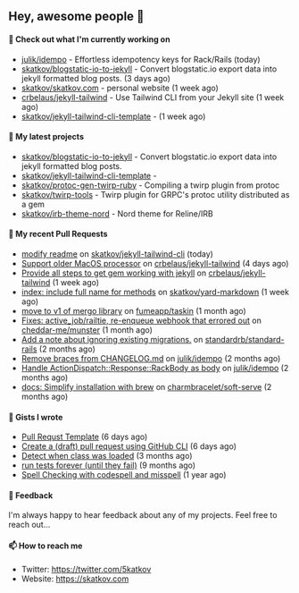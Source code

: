 ## Hey, awesome people 👋

#### 👷 Check out what I'm currently working on
 
- [julik/idempo](https://github.com/julik/idempo) - Effortless idempotency keys for Rack/Rails (today) 
- [skatkov/blogstatic-io-to-jekyll](https://github.com/skatkov/blogstatic-io-to-jekyll) - Convert blogstatic.io export data into jekyll formatted blog posts. (3 days ago) 
- [skatkov/skatkov.com](https://github.com/skatkov/skatkov.com) - personal website (1 week ago) 
- [crbelaus/jekyll-tailwind](https://github.com/crbelaus/jekyll-tailwind) - Use Tailwind CLI from your Jekyll site (1 week ago) 
- [skatkov/jekyll-tailwind-cli-template](https://github.com/skatkov/jekyll-tailwind-cli-template) -  (1 week ago)

#### 🌱 My latest projects
 
- [skatkov/blogstatic-io-to-jekyll](https://github.com/skatkov/blogstatic-io-to-jekyll) - Convert blogstatic.io export data into jekyll formatted blog posts. 
- [skatkov/jekyll-tailwind-cli-template](https://github.com/skatkov/jekyll-tailwind-cli-template) -  
- [skatkov/protoc-gen-twirp-ruby](https://github.com/skatkov/protoc-gen-twirp-ruby) - Compiling a twirp plugin from protoc 
- [skatkov/twirp-tools](https://github.com/skatkov/twirp-tools) - Twirp plugin for GRPC&#39;s protoc utility distributed as a gem 
- [skatkov/irb-theme-nord](https://github.com/skatkov/irb-theme-nord) - Nord theme for Reline/IRB


#### 🔨 My recent Pull Requests
 
- [modify readme](https://github.com/skatkov/jekyll-tailwind-cli/pull/1) on [skatkov/jekyll-tailwind-cli](https://github.com/skatkov/jekyll-tailwind-cli) (today) 
- [Support older MacOS processor](https://github.com/crbelaus/jekyll-tailwind/pull/7) on [crbelaus/jekyll-tailwind](https://github.com/crbelaus/jekyll-tailwind) (4 days ago) 
- [Provide all steps to get gem working with jekyll](https://github.com/crbelaus/jekyll-tailwind/pull/6) on [crbelaus/jekyll-tailwind](https://github.com/crbelaus/jekyll-tailwind) (1 week ago) 
- [index: include full name for methods](https://github.com/skatkov/yard-markdown/pull/18) on [skatkov/yard-markdown](https://github.com/skatkov/yard-markdown) (1 week ago) 
- [move to v1 of mergo library](https://github.com/fumeapp/taskin/pull/9) on [fumeapp/taskin](https://github.com/fumeapp/taskin) (1 month ago) 
- [Fixes: active_job/railtie, re-enqueue webhook that errored out](https://github.com/cheddar-me/munster/pull/18) on [cheddar-me/munster](https://github.com/cheddar-me/munster) (1 month ago) 
- [Add a note about ignoring existing migrations.](https://github.com/standardrb/standard-rails/pull/48) on [standardrb/standard-rails](https://github.com/standardrb/standard-rails) (2 months ago) 
- [Remove braces from CHANGELOG.md](https://github.com/julik/idempo/pull/23) on [julik/idempo](https://github.com/julik/idempo) (2 months ago) 
- [Handle ActionDispatch::Response::RackBody as body](https://github.com/julik/idempo/pull/22) on [julik/idempo](https://github.com/julik/idempo) (2 months ago) 
- [docs: Simplify installation with brew](https://github.com/charmbracelet/soft-serve/pull/534) on [charmbracelet/soft-serve](https://github.com/charmbracelet/soft-serve) (2 months ago)

#### 📓 Gists I wrote
 
- [Pull Requst Template](https://gist.github.com/4bea0868989828e2e221d9d8b2278e36) (6 days ago) 
- [Create a (draft) pull request using GitHub CLI](https://gist.github.com/06c4f37ab4de050940f7e7d2f1504006) (6 days ago) 
- [Detect when class was loaded](https://gist.github.com/642fe6f2abd7b756e2ca146dad4efe33) (3 months ago) 
- [run tests forever (until they fail)](https://gist.github.com/12617ad1fe45a1fc76bcac05e922868c) (9 months ago) 
- [Spell Checking with codespell and misspell](https://gist.github.com/abf49d80e98ac42b3cac397c9efc383f) (1 year ago)

#### 💬 Feedback
I'm always happy to hear feedback about any of my projects. Feel free to reach out...

#### 📫 How to reach me

- Twitter: https://twitter.com/5katkov 
- Website: https://skatkov.com
